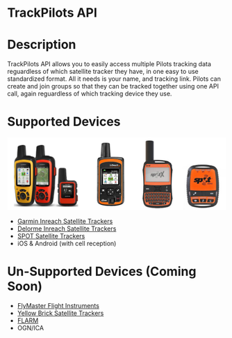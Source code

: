 # TrackPilots API

# Description
TrackPilots API allows you to easily access multiple Pilots tracking data reguardless of which satellite tracker they have, in one easy to use standardized format. All it needs is your name, and tracking link. Pilots can create and join groups so that they can be tracked together using one API call, again reguardless of which tracking device they use. 

# Supported Devices
![Satellite Trackers](docs/trackers.jpeg)

  - [Garmin Inreach Satellite Trackers](https://explore.garmin.com/en-US/inreach/)
  - [Delorme Inreach Satellite Trackers](https://www.amazon.com/DeLorme-inReach-SE-Satellite-Tracker/dp/B00BX7TJ2O)
  - [SPOT Satellite Trackers](https://www.findmespot.com/en/)
  - iOS & Android (with cell reception) 

# Un-Supported Devices (Coming Soon)
 - [FlyMaster Flight Instruments](https://www.flymaster.net/)
 - [Yellow Brick Satellite Trackers](https://www.ybtracking.com/)
 - [FLARM](https://flarm.com/)
 - OGN/ICA